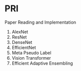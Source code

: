 # PRI
Paper Reading and Implementation

1. AlexNet
2. ResNet
3. DenseNet
4. EfficientNet
5. Meta Pseudo Label
6. Vision Transformer
7. Efficient Adaptive Ensembling